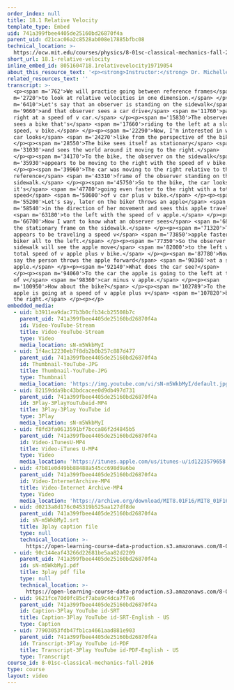 ```yaml
---
order_index: null
title: 18.1 Relative Velocity
template_type: Embed
uid: 741a399fbee4405de25160bd26870f4a
parent_uid: d21cac06a2c8528ab008e17885bfbc08
technical_location: >-
  https://ocw.mit.edu/courses/physics/8-01sc-classical-mechanics-fall-2016/week-6-continuous-mass-transfer/18.1-relative-velocity/18.1-relative-velocity
short_url: 18.1-relative-velocity
inline_embed_id: 8051604718.1relativevelocity19719054
about_this_resource_text: '<p><strong>Instructor:</strong> Dr. Michelle Tomasik</p>'
related_resources_text: ''
transcript: >-
  <p><span m='762'>We will practice going between reference frames</span> <span
  m='2720'>to look at relative velocities in one dimension.</span> </p><p><span
  m='6410'>Let's say that an observer is standing on the sidewalk</span> <span
  m='9660'>and that observer sees a car drive</span> <span m='11760'>past to the
  right at a speed of v car.</span> </p><p><span m='15830'>The observer also
  sees a bike that's</span> <span m='17660'>riding to the left at a slower
  speed, v bike.</span> </p><p><span m='22290'>Now, I'm interested in what the
  car looks</span> <span m='24270'>like from the perspective of the bike.</span>
  </p><p><span m='28550'>The bike sees itself as stationary</span> <span
  m='31030'>and sees the world around it moving to the right.</span>
  </p><p><span m='34170'>To the bike, the observer on the sidewalk</span> <span
  m='35930'>appears to be moving to the right with the speed of v bike.</span>
  </p><p><span m='39960'>The car was moving to the right relative to the
  reference</span> <span m='43310'>frame of the observer standing on the
  sidewalk.</span> </p><p><span m='45750'>So to the bike, the car looks like
  it's</span> <span m='47780'>going even faster to the right with a total
  speed</span> <span m='50600'>of v car plus v bike.</span> </p><p><span
  m='55200'>Let's say, later on the biker throws an apple</span> <span
  m='58540'>in the direction of her movement and sees this apple travel</span>
  <span m='63180'>to the left with the speed of v apple.</span> </p><p><span
  m='66700'>Now I want to know what an observer sees</span> <span m='68430'>in
  the stationary frame on the sidewalk.</span> </p><p><span m='71320'>The apple
  appears to be traveling a speed v</span> <span m='73850'>apple faster than the
  biker all to the left.</span> </p><p><span m='77350'>So the observer on the
  sidewalk will see the apple move</span> <span m='82000'>to the left with a
  total speed of v apple plus v bike.</span> </p><p><span m='87780'>Now let's
  say the person throws the apple forward</span> <span m='90360'>at a speed v
  apple.</span> </p><p><span m='92140'>What does the car see?</span>
  </p><p><span m='94060'>To the car the apple is going to the left at the speed
  of v</span> <span m='98360'>car minus v apple.</span> </p><p><span
  m='100950'>How about the bike?</span> </p><p><span m='102789'>To the bike, the
  apple is going at a speed of v apple plus v</span> <span m='107820'>bike to
  the right.</span> </p><p></p>
embedded_media:
  - uid: b3911ea9dac77b3b0cfb34cb25508b7c
    parent_uid: 741a399fbee4405de25160bd26870f4a
    id: Video-YouTube-Stream
    title: Video-YouTube-Stream
    type: Video
    media_location: sN-m5WkbMyI
  - uid: 1f4ac12230eb7f8db2b0b257c887d477
    parent_uid: 741a399fbee4405de25160bd26870f4a
    id: Thumbnail-YouTube-JPG
    title: Thumbnail-YouTube-JPG
    type: Thumbnail
    media_location: 'https://img.youtube.com/vi/sN-m5WkbMyI/default.jpg'
  - uid: 82159dda9bc43bdcacee0d9db497d731
    parent_uid: 741a399fbee4405de25160bd26870f4a
    id: 3Play-3PlayYouTubeid-MP4
    title: 3Play-3Play YouTube id
    type: 3Play
    media_location: sN-m5WkbMyI
  - uid: f8fd3fa0613591bf7bcca86f2d4845b5
    parent_uid: 741a399fbee4405de25160bd26870f4a
    id: Video-iTunesU-MP4
    title: Video-iTunes U-MP4
    type: Video
    media_location: 'https://itunes.apple.com/us/itunes-u/id1223579658'
  - uid: 47b81e0d49bb88488a545cc698d9a6be
    parent_uid: 741a399fbee4405de25160bd26870f4a
    id: Video-InternetArchive-MP4
    title: Video-Internet Archive-MP4
    type: Video
    media_location: 'https://archive.org/download/MIT8.01F16/MIT8_01F16_L18v01_360p.mp4'
  - uid: d0213a8d176c045319b525aa127df8de
    parent_uid: 741a399fbee4405de25160bd26870f4a
    id: sN-m5WkbMyI.srt
    title: 3play caption file
    type: null
    technical_location: >-
      https://open-learning-course-data-production.s3.amazonaws.com/8-01sc-classical-mechanics-fall-2016/d0213a8d176c045319b525aa127df8de_sN-m5WkbMyI.srt
  - uid: 90c144eaf43266d22681be5aa82d2209
    parent_uid: 741a399fbee4405de25160bd26870f4a
    id: sN-m5WkbMyI.pdf
    title: 3play pdf file
    type: null
    technical_location: >-
      https://open-learning-course-data-production.s3.amazonaws.com/8-01sc-classical-mechanics-fall-2016/90c144eaf43266d22681be5aa82d2209_sN-m5WkbMyI.pdf
  - uid: 9621fce70d0fc85cf7aba9c4dca7f7e6
    parent_uid: 741a399fbee4405de25160bd26870f4a
    id: Caption-3Play YouTube id-SRT
    title: Caption-3Play YouTube id-SRT-English - US
    type: Caption
  - uid: 77903053fdb47fb1ca4661aad881e903
    parent_uid: 741a399fbee4405de25160bd26870f4a
    id: Transcript-3Play YouTube id-PDF
    title: Transcript-3Play YouTube id-PDF-English - US
    type: Transcript
course_id: 8-01sc-classical-mechanics-fall-2016
type: course
layout: video
---
```

